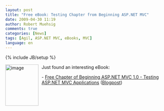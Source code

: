 ```yaml
---
layout: post
title: "Free eBook: Testing Chapter from Beginning ASP.NET MVC"
date: 2009-04-30 11:19
author: Robert Muehsig
comments: true
categories: [News]
tags: [Agil, ASP.NET MVC, eBooks, MVC]
language: en
---
```

{% include JB/setup %}
<p><a href="{{BASE_PATH}}/assets/wp-images-en/image86.png"><img style="border-bottom: 0px; border-left: 0px; margin: 0px 10px 0px 0px; display: inline; border-top: 0px; border-right: 0px" title="image" border="0" alt="image" align="left" src="{{BASE_PATH}}/assets/wp-images-en/image-thumb102.png" width="104" height="130" /></a> Just found an interesting eBook:</p>  
  
  

<p>- <a href="http://p2p.wrox.com/book-beginning-asp-net-mvc-1-0-isbn-978-0-470-43399-7/74180-free-chapter-9-testing-asp-net-mvc-applications-preview.html#post240422">Free Chapter of Beginning ASP.NET MVC 1.0 - Testing ASP.NET MVC Applications</a> (<a href="http://codeclimber.net.nz/archive/2009/04/29/free-chapter-of-beginning-asp.net-mvc-1.0-ndash-testing-asp.net.aspx">Blogpost</a>)</p>
